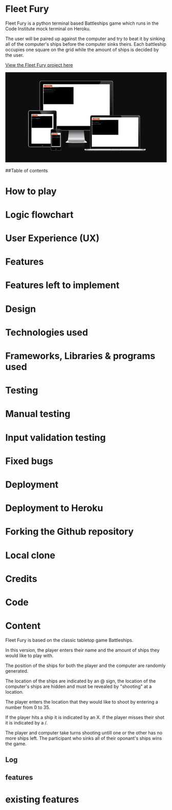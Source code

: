 # Fleet Fury

Fleet Fury is a python terminal based Battleships game which runs in the Code Institute mock terminal on Heroku.

 The user will be paired up against the computer and try to beat it by sinking all of the computer's ships before the computer sinks theirs. Each battleship occupies one square on the grid while the amount of ships is decided by the user.

 [View the Fleet Fury project here](https://fleet-fury-f6bd1fd3ac6c.herokuapp.com)

 ![Am I Responsive](images/am-i-responsive.png)

##Table of contents
 # How to play

 # Logic flowchart

 # User Experience (UX)

 # Features

 # Features left to implement

 # Design

 # Technologies used

 # Frameworks, Libraries & programs used
 
 # Testing

 # Manual testing

 # Input validation testing

 # Fixed bugs

 # Deployment

 # Deployment to Heroku

 # Forking the Github repository

 # Local clone

 # Credits

 # Code

 # Content


 Fleet Fury is based on the classic tabletop game Battleships.

 In this version, the player enters their name and the amount of ships they would like to play with. 

 The position of the ships for both the player and the computer are randomly generated.

 The location of the ships are indicated by an @ sign, the location of the computer's ships are hidden and must be revealed by "shooting" at a location.

 The player enters the location that they would like to shoot by entering a number from 0 to 35.

 If the player hits a ship it is indicated by an X. if the player misses their shot it is indicated by a /.

 The player and computer take turns shooting untill one or the other has no more ships left. The participant who sinks all of their oponant's ships wins the game.

 ## Log

 ## features
 # existing features
 